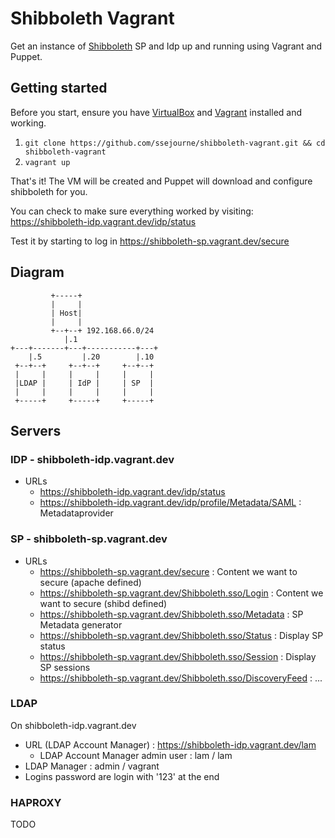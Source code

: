 # Shibboleth Vagrant

Get an instance of [Shibboleth](https://shibboleth.net/products/identity-provider.html) SP and Idp up and running using Vagrant and Puppet.

## Getting started

Before you start, ensure you have [VirtualBox](https://www.virtualbox.org/wiki/Downloads) and [Vagrant](http://www.vagrantup.com/) installed and working.

1. `git clone https://github.com/ssejourne/shibboleth-vagrant.git && cd shibboleth-vagrant`
2. `vagrant up`

That's it! The VM will be created and Puppet will download and configure shibboleth for you.

You can check to make sure everything worked by visiting: https://shibboleth-idp.vagrant.dev/idp/status

Test it by starting to log in https://shibboleth-sp.vagrant.dev/secure

## Diagram

             +-----+                 
             |     |                 
             | Host|                 
             |     |                 
             +--+--+ 192.168.66.0/24 
                |.1                  
    +---+-------+---+-----------+---+
        |.5         |.20        |.10 
     +--+--+     +--+--+     +--+--+ 
     |     |     |     |     |     | 
     |LDAP |     | IdP |     | SP  | 
     |     |     |     |     |     | 
     +-----+     +-----+     +-----+ 

## Servers

### IDP - shibboleth-idp.vagrant.dev

* URLs
  * https://shibboleth-idp.vagrant.dev/idp/status
  * https://shibboleth-idp.vagrant.dev/idp/profile/Metadata/SAML : Metadataprovider

### SP - shibboleth-sp.vagrant.dev

* URLs
  * https://shibboleth-sp.vagrant.dev/secure : Content we want to secure (apache defined)
  * https://shibboleth-sp.vagrant.dev/Shibboleth.sso/Login : Content we want to secure (shibd defined)
  * https://shibboleth-sp.vagrant.dev/Shibboleth.sso/Metadata : SP Metadata generator
  * https://shibboleth-sp.vagrant.dev/Shibboleth.sso/Status : Display SP status
  * https://shibboleth-sp.vagrant.dev/Shibboleth.sso/Session : Display SP sessions
  * https://shibboleth-sp.vagrant.dev/Shibboleth.sso/DiscoveryFeed : ...

### LDAP
On shibboleth-idp.vagrant.dev

* URL (LDAP Account Manager) : https://shibboleth-idp.vagrant.dev/lam
  * LDAP Account Manager admin user : lam / lam
* LDAP Manager : admin / vagrant
* Logins password are login with '123' at the end

### HAPROXY

TODO
